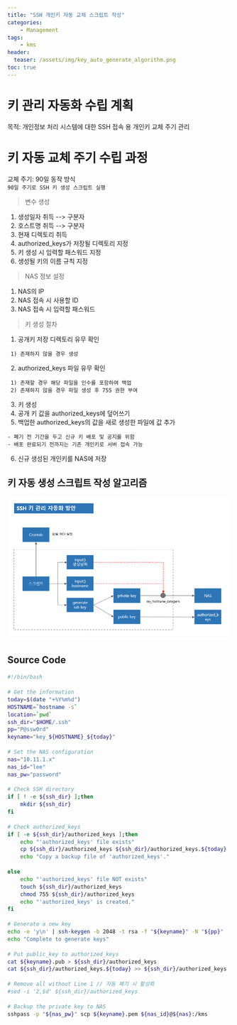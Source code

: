 ```yaml
---
title: "SSH 개인키 자동 교체 스크립트 작성"
categories:
    - Management
tags:
    - kms
header:
  teaser: /assets/img/key_auto_generate_algorithm.png
toc: true
---
```


# 키 관리 자동화 수립 계획
목적: 개인정보 처리 시스템에 대한 SSH 접속 용 개인키 교체 주기 관리

# 키 자동 교체 주기 수립 과정
교체 주기: 90일
동작 방식 <br>
`90일 주기로 SSH 키 생성 스크립트 실행`

> 변수 생성
1. 생성일자 취득 --> 구분자
2. 호스트명 취득 --> 구분자
3. 현재 디렉토리 취득
4. authorized_keys가 저장될 디렉토리 지정
5. 키 생성 시 입력할 패스워드 지정
6. 생성될 키의 이름 규칙 지정

> NAS 정보 설정
1. NAS의 IP
2. NAS 접속 시 사용할 ID
3. NAS 접속 시 입력할 패스워드

> 키 생성 절차
1. 공개키 저장 디렉토리 유무 확인
```
 1) 존재하지 않을 경우 생성
```
2. authorized_keys 파일 유무 확인
```
 1) 존재할 경우 해당 파일을 인수를 포함하여 백업
 2) 존재하지 않을 경우 파일 생성 후 755 권한 부여
```
3. 키 생성
4. 공개 키 값을 authorized_keys에 덮어쓰기
5. 백업한 authorized_keys의 값을 새로 생성한 파일에 값 추가
```
- 폐기 전 기간을 두고 신규 키 배포 및 공지를 위함
- 배포 완료되기 전까지는 기존 개인키로 서버 접속 가능
```
6. 신규 생성된 개인키를 NAS에 저장


## 키 자동 생성 스크립트 작성 알고리즘
![Key Generate Script](/assets/img/key_auto_generate_algorithm.png)


## Source Code
```bash
#!/bin/bash

# Get the information
today=$(date "+%Y%m%d")
HOSTNAME=`hostname -s`
location=`pwd`
ssh_dir="$HOME/.ssh"
pp="P@ssw0rd"
keyname="key_${HOSTNAME}_${today}"

# Set the NAS configuration
nas="10.11.1.x"
nas_id="lee"
nas_pw="password"

# Check SSH directory
if [ ! -e ${ssh_dir} ];then
    mkdir ${ssh_dir}
fi

# Check authorized_keys
if [ -e ${ssh_dir}/authorized_keys ];then
    echo "'authorized_keys' file exists"
    cp ${ssh_dir}/authorized_keys ${ssh_dir}/authorized_keys.${today}
    echo "Copy a backup file of 'authorized_keys'."

else
    echo "'authorized_keys' file NOT exists"
    touch ${ssh_dir}/authorized_keys
    chmod 755 ${ssh_dir}/authorized_keys
    echo "'authorized_keys' is created."
fi

# Generate a new key
echo -e 'y\n' | ssh-keygen -b 2048 -t rsa -f "${keyname}" -N "${pp}"
echo "Complete to generate keys"

# Put public_key to authorized_keys
cat ${keyname}.pub > ${ssh_dir}/authorized_keys
cat ${ssh_dir}/authorized_keys.${today} >> ${ssh_dir}/authorized_keys

# Remove all without Line 1 // 자동 폐기 시 활성화
#sed -i '2,$d' ${ssh_dir}/authorized_keys

# Backup the private key to NAS
sshpass -p "${nas_pw}" scp ${keyname}.pem ${nas_id}@${nas}:/kms
```